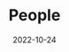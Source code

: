 ---
title: People
date: 2022-10-24

type: landing

sections:
  - block: people
    content:
      title: Meet the Team
      # Choose which groups/teams of users to display.
      #   Edit `user_groups` in each user's profile to add them to one or more of these groups.
      user_groups:
          # - Principal Investigators
          # - Researchers
          - Senior Members
          - PhDs
          - Visitors
          - Alumna
      sort_by: Params.year
      sort_ascending: False
    design:
      show_interests: false
      show_role: true
      show_social: true
---